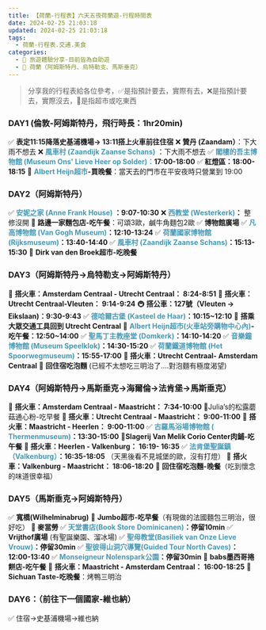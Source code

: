 ```yaml
---
title: 【荷蘭-行程表】六天五夜荷蘭遊-行程時間表
date: 2024-02-25 21:03:18
updated: 2024-02-25 21:03:18
tags:
  - 荷蘭-行程表.交通.美食
categories: 
  - 🌴 旅遊體驗分享-目前皆為自助遊
  - 🥥 荷蘭（阿姆斯特丹、烏特勒支、馬斯垂克） 
---
```

>分享我的行程表給各位參考，✅是指預計要去，實際有去，❌是指預計要去，實際沒去，🍜是指超市或吃東西 

<!-- more -->

### DAY1 (倫敦-阿姆斯特丹，飛行時長：1hr20min)
✅ **表定11:15降落史基浦機場-> 13:11搭上火車前往住宿**
❌ **贊丹 (Zaandam）**：下大雨不想去
❌ **<font color=#4599B6>風車村 (Zaandijk Zaanse Schans)</font>** ：下大雨不想去 
✅ **<font color=#4599B6>閣樓的吾主博物館 (Museum Ons' Lieve Heer op Solder)：</font>17:00-18:00**
✅ **紅燈區：18:00-18:15**
🍜 **<font color=#4599B6>Albert Heijn超市</font>-買晚餐**：當天去的門市在平安夜時只營業到 19:00

### DAY2（阿姆斯特丹）
✅ **<font color=#4599B6>安妮之家 (Anne Frank House)</font> ：9:07-10:30**
❌ **<font color=#4599B6>西教堂 (Westerkerk)</font>：** 整修沒開
🍜 **路邊一家麵包店-吃午餐**：可頌3歐，鹹牛角麵包2歐
✅ **博物館廣場**
✅ **<font color=#4599B6>凡高博物館 (Van Gogh Museum)</font>：12:10-13:24**
✅ **<font color=#4599B6>荷蘭國家博物館 (Rijksmuseum)</font>：13:40-14:40**
✅ **<font color=#4599B6>風車村 (Zaandijk Zaanse Schans)</font>：15:13-15:30**
🍜 **Dirk van den Broek超市-吃晚餐**

### DAY3（阿姆斯特丹->烏特勒支->阿姆斯特丹）
🚄 **搭火車：Amsterdam Centraal - Utrecht Centraal： 8:24-8:51**
🚄 **搭火車：Utrecht Centraal-Vleuten： 9:14-9:24**
🚇 **搭公車：127號（Vleuten -> Eikslaan)：9:30-9:43**
✅ **<font color=#4599B6>德哈爾古堡 (Kasteel de Haar)</font>：10:15~12:10**
🚄 **搭乘大眾交通工具回到 Utrecht Centraal**
🍜 **<font color=#4599B6>Albert Heijn超市(火車站旁購物中心內)</font>-吃午餐：12:50~14:00**
✅ **<font color=#4599B6>聖馬丁主教座堂  (Domkerk)</font>：14:10-14:20**
✅ **<font color=#4599B6>音樂鐘博物館 (Museum Speelklok)</font>：14:30-15:20**
✅ **<font color=#4599B6>荷蘭鐵道博物館 (Het Spoorwegmuseum)</font>：15:55-17:00**
🚄 **搭火車：Utrecht Centraal- Amsterdam Centraal**
🍜 **回住宿吃泡麵** (已經不太想吃三明治了….對泡麵有極度渴望)


### DAY4（阿姆斯特丹->馬斯垂克->海爾倫->法肯堡->馬斯垂克）
🚄 **搭火車：Amsterdam Centraal - Maastricht： 7:34-10:00**
🍜Julia’s的松露蘑菇通心粉-吃早餐
🚄 **搭火車：Utrecht Centraal - Maastricht： 9:00-11:00**
🚄 **搭火車：Maastricht - Heerlen： 9:00-11:00**
✅ **<font color=#4599B6>古羅馬浴場博物館 ( Thermenmuseum)</font>：13:30-15:00**
🍜**Slagerij Van Melik Corio Center肉鋪-吃午餐** 
🚄 **搭火車：Heerlen - Valkenburg： 16:19- 16:35**
✅ **<font color=#4599B6>法肯堡聖誕鎮（Valkenburg）</font>：16:35-18:05**
（天黑後看不見城堡的歐，沒有打燈）
🚄 **搭火車：Valkenburg - Maastricht： 18:06-18:20**
🍜 **回住宿吃泡麵-晚餐**（吃到懷念的味道很幸福）

### DAY5（馬斯垂克->阿姆斯特丹）
✅ **寬橋(Wilhelminabrug)**
🍜 **Jumbo超市-吃早餐**（有現做的法國麵包三明治，很好吃）
🍜 **麥當勞**
✅ **<font color=#4599B6>天堂書店(Book Store Dominicanen)</font>：停留10min**
✅ **Vrijthof廣場** (有聖誕樂園、溜冰場)
✅ **<font color=#4599B6>聖母教堂(Basiliek van Onze Lieve Vrouw)</font>：停留30min**
✅ **<font color=#4599B6>聖彼得山洞穴導覽(Guided Tour North Caves)</font>：12:00-13:40**
✅ **<font color=#4599B6>Monseigneur Nolenspark公園</font>：停留30min**
🍜 **babs墨西哥捲餅店-吃午餐**
🚄 **搭火車：Maastricht - Amsterdam Centraal： 16:00-18:25**
🍜 **Sichuan Taste-吃晚餐**：烤鴨三明治

### DAY6：（前往下一個國家-維也納）
✅ 住宿->史基浦機場->維也納
